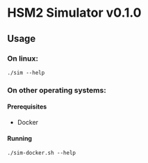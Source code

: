 # HSM2 Simulator v0.1.0

## Usage


### On linux:

```
./sim --help
```

### On other operating systems:

#### Prerequisites

- Docker

#### Running

```
./sim-docker.sh --help
```

